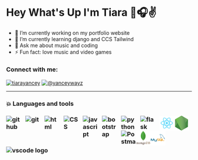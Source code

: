 <h1> Hey What's Up I'm Tiara 🚀🎧✌</h1>

- 🔭 I’m currently working on my portfolio website
- 🌱 I’m currently learning django and CCS Tailwind
- 💬 Ask me about music and coding
- ⚡ Fun fact: love music and video games

<h3 align="left">Connect with me:</h3>
<p align="left">
<a href="https://www.linkedin.com/in/tiarayancey/" target="blank"><img align="center" src="https://raw.githubusercontent.com/rahuldkjain/github-profile-readme-generator/master/src/images/icons/Social/linked-in-alt.svg" alt="tiarayancey" height="30" width="40" /></a>
<a href="https://twitter.com/@yanceywayz" target="blank"><img align="center" src="https://raw.githubusercontent.com/rahuldkjain/github-profile-readme-generator/master/src/images/icons/Social/twitter.svg" alt="@yanceywayz" height="30" width="40" /></a>
</p>

---

   <h3> 💥 Languages and tools<h3/>
<img align="left" alt="github" width="40px" style="padding-right:12px;" src="https://cdn.jsdelivr.net/gh/devicons/devicon/icons/github/github-original-wordmark.svg" />
<img align="left" alt="git" width="40px" style="padding-right:12px;" src="https://cdn.jsdelivr.net/gh/devicons/devicon/icons/git/git-original.svg" />
<img align="left" alt="html" width="40px" style="padding-right:12px;" src="https://cdn.jsdelivr.net/gh/devicons/devicon/icons/html5/html5-plain.svg" />
<img align="left" alt="CSS" width="40px" style="padding-right:12px;" src="https://cdn.jsdelivr.net/gh/devicons/devicon/icons/css3/css3-plain.svg" />
<img align="left" alt="javascript" width="40px" style="padding-right:12px;" src="https://cdn.jsdelivr.net/gh/devicons/devicon/icons/javascript/javascript-original.svg" />
<img align="left" alt="bootstrap" width="40px" style="padding-right:12px;" src="https://cdn.jsdelivr.net/gh/devicons/devicon/icons/bootstrap/bootstrap-original.svg" />
<img align="left" alt="python" width="40px" style="padding-right:12px;" src="https://cdn.jsdelivr.net/gh/devicons/devicon/icons/python/python-original.svg" />
<img align="left" alt="flask" width="40px" style="padding-right:12px;" src="https://cdn.jsdelivr.net/gh/devicons/devicon/icons/flask/flask-original.svg" />
<img align="left" alt="React" width="40px" src="https://raw.githubusercontent.com/github/explore/80688e429a7d4ef2fca1e82350fe8e3517d3494d/topics/react/react.png" />
<img align="left" alt="Node.js" width="40px" src="https://raw.githubusercontent.com/github/explore/80688e429a7d4ef2fca1e82350fe8e3517d3494d/topics/nodejs/nodejs.png" />
<img align="left" alt="Postman" width="40px" src="https://www.vectorlogo.zone/logos/getpostman/getpostman-icon.svg" alt="postman" width="40" height="40"/> 
<img align="left" alt="Mongodb" width="40px" src="https://raw.githubusercontent.com/devicons/devicon/master/icons/mongodb/mongodb-original-wordmark.svg" alt="mongodb" width="40" height="40"/>
<img src="https://raw.githubusercontent.com/devicons/devicon/master/icons/mysql/mysql-original-wordmark.svg" alt="mysql" width="40" height="40"/>
<img src="https://cdn.jsdelivr.net/gh/devicons/devicon/icons/vscode/vscode-original.svg" height="40" width="40" alt="vscode logo"  /
